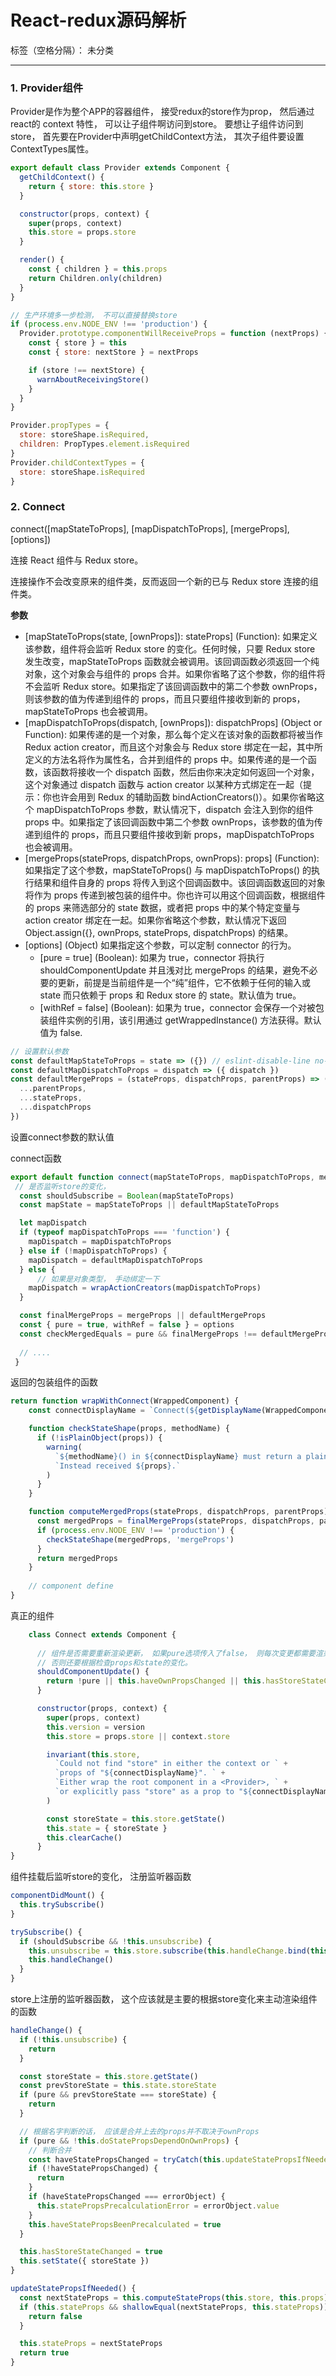 ﻿# React-redux源码解析

标签（空格分隔）： 未分类

---
### 1. Provider组件
Provider是作为整个APP的容器组件， 接受redux的store作为prop， 然后通过react的 context 特性， 可以让子组件啊访问到store。 要想让子组件访问到store， 首先要在Provider中声明getChildContext方法， 其次子组件要设置ContextTypes属性。

```javascript
export default class Provider extends Component {
  getChildContext() {
    return { store: this.store }
  }

  constructor(props, context) {
    super(props, context)
    this.store = props.store
  }

  render() {
    const { children } = this.props
    return Children.only(children)
  }
}

// 生产环境多一步检测， 不可以直接替换store
if (process.env.NODE_ENV !== 'production') {
  Provider.prototype.componentWillReceiveProps = function (nextProps) {
    const { store } = this
    const { store: nextStore } = nextProps

    if (store !== nextStore) {
      warnAboutReceivingStore()
    }
  }
}

Provider.propTypes = {
  store: storeShape.isRequired,
  children: PropTypes.element.isRequired
}
Provider.childContextTypes = {
  store: storeShape.isRequired
}

```


###  2. Connect
connect([mapStateToProps], [mapDispatchToProps], [mergeProps], [options])

连接 React 组件与 Redux store。

连接操作不会改变原来的组件类，反而返回一个新的已与 Redux store 连接的组件类。

**参数**
+ [mapStateToProps(state, [ownProps]): stateProps] (Function): 如果定义该参数，组件将会监听 Redux store 的变化。任何时候，只要 Redux store 发生改变，mapStateToProps 函数就会被调用。该回调函数必须返回一个纯对象，这个对象会与组件的 props 合并。如果你省略了这个参数，你的组件将不会监听 Redux store。如果指定了该回调函数中的第二个参数 ownProps，则该参数的值为传递到组件的 props，而且只要组件接收到新的 props，mapStateToProps 也会被调用。
+ [mapDispatchToProps(dispatch, [ownProps]): dispatchProps] (Object or Function): 如果传递的是一个对象，那么每个定义在该对象的函数都将被当作 Redux action creator，而且这个对象会与 Redux store 绑定在一起，其中所定义的方法名将作为属性名，合并到组件的 props 中。如果传递的是一个函数，该函数将接收一个 dispatch 函数，然后由你来决定如何返回一个对象，这个对象通过 dispatch 函数与 action creator 以某种方式绑定在一起（提示：你也许会用到 Redux 的辅助函数 bindActionCreators()）。如果你省略这个 mapDispatchToProps 参数，默认情况下，dispatch 会注入到你的组件 props 中。如果指定了该回调函数中第二个参数 ownProps，该参数的值为传递到组件的 props，而且只要组件接收到新 props，mapDispatchToProps 也会被调用。
+ [mergeProps(stateProps, dispatchProps, ownProps): props] (Function): 如果指定了这个参数，mapStateToProps() 与 mapDispatchToProps() 的执行结果和组件自身的 props 将传入到这个回调函数中。该回调函数返回的对象将作为 props 传递到被包装的组件中。你也许可以用这个回调函数，根据组件的 props 来筛选部分的 state 数据，或者把 props 中的某个特定变量与 action creator 绑定在一起。如果你省略这个参数，默认情况下返回 Object.assign({}, ownProps, stateProps, dispatchProps) 的结果。
+ [options] (Object) 如果指定这个参数，可以定制 connector 的行为。
  + [pure = true] (Boolean): 如果为 true，connector 将执行 shouldComponentUpdate 并且浅对比 mergeProps 的结果，避免不必要的更新，前提是当前组件是一个“纯”组件，它不依赖于任何的输入或 state 而只依赖于 props 和 Redux store 的 state。默认值为 true。
  + [withRef = false] (Boolean): 如果为 true，connector 会保存一个对被包装组件实例的引用，该引用通过 getWrappedInstance() 方法获得。默认值为 false.






```javascript
// 设置默认参数
const defaultMapStateToProps = state => ({}) // eslint-disable-line no-unused-vars
const defaultMapDispatchToProps = dispatch => ({ dispatch })
const defaultMergeProps = (stateProps, dispatchProps, parentProps) => ({
  ...parentProps,
  ...stateProps,
  ...dispatchProps
})
```
设置connect参数的默认值

connect函数
```javascript
export default function connect(mapStateToProps, mapDispatchToProps, mergeProps, options = {}) {
 // 是否监听store的变化，
  const shouldSubscribe = Boolean(mapStateToProps)
  const mapState = mapStateToProps || defaultMapStateToProps

  let mapDispatch
  if (typeof mapDispatchToProps === 'function') {
    mapDispatch = mapDispatchToProps
  } else if (!mapDispatchToProps) {
    mapDispatch = defaultMapDispatchToProps
  } else {
      // 如果是对象类型， 手动绑定一下
    mapDispatch = wrapActionCreators(mapDispatchToProps)
  }

  const finalMergeProps = mergeProps || defaultMergeProps
  const { pure = true, withRef = false } = options
  const checkMergedEquals = pure && finalMergeProps !== defaultMergeProps
  
  // ....
 }
```

返回的包装组件的函数
```javascript
return function wrapWithConnect(WrappedComponent) {
    const connectDisplayName = `Connect(${getDisplayName(WrappedComponent)})`

    function checkStateShape(props, methodName) {
      if (!isPlainObject(props)) {
        warning(
          `${methodName}() in ${connectDisplayName} must return a plain object. ` +
          `Instead received ${props}.`
        )
      }
    }

    function computeMergedProps(stateProps, dispatchProps, parentProps) {
      const mergedProps = finalMergeProps(stateProps, dispatchProps, parentProps)
      if (process.env.NODE_ENV !== 'production') {
        checkStateShape(mergedProps, 'mergeProps')
      }
      return mergedProps
    }
    
    // component define
}
```

真正的组件
```javascript
    class Connect extends Component {
      
      // 组件是否需要重新渲染更新， 如果pure选项传入了false， 则每次变更都需要渲染
      // 否则还要根据检查props和state的变化。
      shouldComponentUpdate() {
        return !pure || this.haveOwnPropsChanged || this.hasStoreStateChanged
      }

      constructor(props, context) {
        super(props, context)
        this.version = version
        this.store = props.store || context.store

        invariant(this.store,
          `Could not find "store" in either the context or ` +
          `props of "${connectDisplayName}". ` +
          `Either wrap the root component in a <Provider>, ` +
          `or explicitly pass "store" as a prop to "${connectDisplayName}".`
        )

        const storeState = this.store.getState()
        this.state = { storeState }
        this.clearCache()
      }
}
```

组件挂载后监听store的变化， 注册监听器函数
```javascript
componentDidMount() {
  this.trySubscribe()
}

trySubscribe() {
  if (shouldSubscribe && !this.unsubscribe) {
    this.unsubscribe = this.store.subscribe(this.handleChange.bind(this))
    this.handleChange()
  }
}
```

store上注册的监听器函数， 这个应该就是主要的根据store变化来主动渲染组件的函数

```javascript
handleChange() {
  if (!this.unsubscribe) {
    return
  }

  const storeState = this.store.getState()
  const prevStoreState = this.state.storeState
  if (pure && prevStoreState === storeState) {
    return
  }

  // 根据名字判断的话， 应该是合并上去的props并不取决于ownProps
  if (pure && !this.doStatePropsDependOnOwnProps) {
    // 判断合并
    const haveStatePropsChanged = tryCatch(this.updateStatePropsIfNeeded, this)
    if (!haveStatePropsChanged) {
      return
    }
    if (haveStatePropsChanged === errorObject) {
      this.statePropsPrecalculationError = errorObject.value
    }
    this.haveStatePropsBeenPrecalculated = true
  }

  this.hasStoreStateChanged = true
  this.setState({ storeState })
}

updateStatePropsIfNeeded() {
  const nextStateProps = this.computeStateProps(this.store, this.props)
  if (this.stateProps && shallowEqual(nextStateProps, this.stateProps)) {
    return false
  }

  this.stateProps = nextStateProps
  return true
}
```